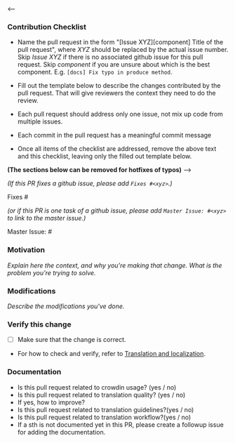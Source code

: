 <--
### Contribution Checklist
  
  - Name the pull request in the form "[Issue XYZ][component] Title of the pull request", where *XYZ* should be replaced by the actual issue number.
    Skip *Issue XYZ* if there is no associated github issue for this pull request.
    Skip *component* if you are unsure about which is the best component. E.g. `[docs] Fix typo in produce method`.

  - Fill out the template below to describe the changes contributed by the pull request. That will give reviewers the context they need to do the review.
  
  - Each pull request should address only one issue, not mix up code from multiple issues.
  
  - Each commit in the pull request has a meaningful commit message

  - Once all items of the checklist are addressed, remove the above text and this checklist, leaving only the filled out template below.

**(The sections below can be removed for hotfixes of typos)**
-->

*(If this PR fixes a github issue, please add `Fixes #<xyz>`.)*

Fixes #<xyz>

*(or if this PR is one task of a github issue, please add `Master Issue: #<xyz>` to link to the master issue.)*

Master Issue: #<xyz>

### Motivation

*Explain here the context, and why you're making that change. What is the problem you're trying to solve.*

### Modifications

*Describe the modifications you've done.*

### Verify this change

- [ ] Make sure that the change is correct.
- For how to check and verify, refer to [Translation and localization](https://github.com/apache/pulsar/tree/master/site2#translation-and-localization).


### Documentation

  - Is this pull request related to crowdin usage? (yes / no)
  - Is this pull request related to translation quality? (yes / no)
  - If yes, how to improve? 
  - Is this pull request related to translation guidelines?(yes / no)
  - Is this pull request related to translation workflow?(yes / no)
  - If a sth is not documented yet in this PR, please create a followup issue for adding the documentation.
